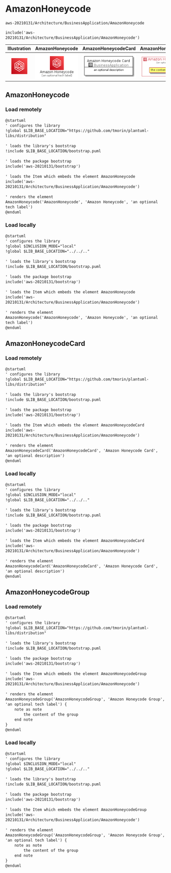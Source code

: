 # AmazonHoneycode


```text
aws-20210131/Architecture/BusinessApplication/AmazonHoneycode
```

```text
include('aws-20210131/Architecture/BusinessApplication/AmazonHoneycode')
```



| Illustration | AmazonHoneycode | AmazonHoneycodeCard | AmazonHoneycodeGroup |
| :---: | :---: | :---: | :---: |
| ![illustration for Illustration](../../../aws-20210131/Architecture/BusinessApplication/AmazonHoneycode.png) | ![illustration for AmazonHoneycode](../../../aws-20210131/Architecture/BusinessApplication/AmazonHoneycode.Local.png) | ![illustration for AmazonHoneycodeCard](../../../aws-20210131/Architecture/BusinessApplication/AmazonHoneycodeCard.Local.png) | ![illustration for AmazonHoneycodeGroup](../../../aws-20210131/Architecture/BusinessApplication/AmazonHoneycodeGroup.Local.png) |




## AmazonHoneycode

### Load remotely
```plantuml
@startuml
' configures the library
!global $LIB_BASE_LOCATION="https://github.com/tmorin/plantuml-libs/distribution"

' loads the library's bootstrap
!include $LIB_BASE_LOCATION/bootstrap.puml

' loads the package bootstrap
include('aws-20210131/bootstrap')

' loads the Item which embeds the element AmazonHoneycode
include('aws-20210131/Architecture/BusinessApplication/AmazonHoneycode')

' renders the element
AmazonHoneycode('AmazonHoneycode', 'Amazon Honeycode', 'an optional tech label')
@enduml
```

### Load locally
```plantuml
@startuml
' configures the library
!global $INCLUSION_MODE="local"
!global $LIB_BASE_LOCATION="../../.."

' loads the library's bootstrap
!include $LIB_BASE_LOCATION/bootstrap.puml

' loads the package bootstrap
include('aws-20210131/bootstrap')

' loads the Item which embeds the element AmazonHoneycode
include('aws-20210131/Architecture/BusinessApplication/AmazonHoneycode')

' renders the element
AmazonHoneycode('AmazonHoneycode', 'Amazon Honeycode', 'an optional tech label')
@enduml
```

## AmazonHoneycodeCard

### Load remotely
```plantuml
@startuml
' configures the library
!global $LIB_BASE_LOCATION="https://github.com/tmorin/plantuml-libs/distribution"

' loads the library's bootstrap
!include $LIB_BASE_LOCATION/bootstrap.puml

' loads the package bootstrap
include('aws-20210131/bootstrap')

' loads the Item which embeds the element AmazonHoneycodeCard
include('aws-20210131/Architecture/BusinessApplication/AmazonHoneycode')

' renders the element
AmazonHoneycodeCard('AmazonHoneycodeCard', 'Amazon Honeycode Card', 'an optional description')
@enduml
```

### Load locally
```plantuml
@startuml
' configures the library
!global $INCLUSION_MODE="local"
!global $LIB_BASE_LOCATION="../../.."

' loads the library's bootstrap
!include $LIB_BASE_LOCATION/bootstrap.puml

' loads the package bootstrap
include('aws-20210131/bootstrap')

' loads the Item which embeds the element AmazonHoneycodeCard
include('aws-20210131/Architecture/BusinessApplication/AmazonHoneycode')

' renders the element
AmazonHoneycodeCard('AmazonHoneycodeCard', 'Amazon Honeycode Card', 'an optional description')
@enduml
```

## AmazonHoneycodeGroup

### Load remotely
```plantuml
@startuml
' configures the library
!global $LIB_BASE_LOCATION="https://github.com/tmorin/plantuml-libs/distribution"

' loads the library's bootstrap
!include $LIB_BASE_LOCATION/bootstrap.puml

' loads the package bootstrap
include('aws-20210131/bootstrap')

' loads the Item which embeds the element AmazonHoneycodeGroup
include('aws-20210131/Architecture/BusinessApplication/AmazonHoneycode')

' renders the element
AmazonHoneycodeGroup('AmazonHoneycodeGroup', 'Amazon Honeycode Group', 'an optional tech label') {
    note as note
        the content of the group
    end note
}
@enduml
```

### Load locally
```plantuml
@startuml
' configures the library
!global $INCLUSION_MODE="local"
!global $LIB_BASE_LOCATION="../../.."

' loads the library's bootstrap
!include $LIB_BASE_LOCATION/bootstrap.puml

' loads the package bootstrap
include('aws-20210131/bootstrap')

' loads the Item which embeds the element AmazonHoneycodeGroup
include('aws-20210131/Architecture/BusinessApplication/AmazonHoneycode')

' renders the element
AmazonHoneycodeGroup('AmazonHoneycodeGroup', 'Amazon Honeycode Group', 'an optional tech label') {
    note as note
        the content of the group
    end note
}
@enduml
```

